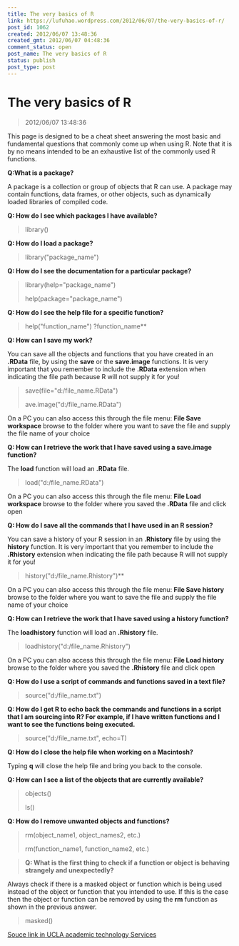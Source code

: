 ```yaml
---
title: The very basics of R
link: https://lufuhao.wordpress.com/2012/06/07/the-very-basics-of-r/
post_id: 1062
created: 2012/06/07 13:48:36
created_gmt: 2012/06/07 04:48:36
comment_status: open
post_name: The very basics of R
status: publish
post_type: post
---
```


# The very basics of R

> 2012/06/07 13:48:36

 

This page is designed to be a cheat sheet answering the most basic and fundamental questions that commonly come up when using R. Note that it is by no means intended to be an exhaustive list of the commonly used R functions. 

**Q:What is a package?**

A package is a collection or group of objects that R can use. A package may contain functions, data frames, or other objects, such as dynamically loaded libraries of compiled code.

**Q: How do I see which packages I have available?**

> library()

**Q: How do I load a package?**

> library("package_name")

**Q: How do I see the documentation for a particular package?**

> library(help="package_name")
> 
> help(package="package_name")

**Q: How do I see the help file for a specific function?**

> help("function_name") ?function_name**

**Q: How can I save my work?**

You can save all the objects and functions that you have created in an **.RData** file, by using the **save** or the **save.image** functions. It is very important that you remember to include the **.RData** extension when indicating the file path because R will not supply it for you! 

> save(file="d:/file_name.RData")
> 
> ave.image("d:/file_name.RData")

On a PC you can also access this through the file menu: **File Save workspace** browse to the folder where you want to save the file and supply the file name of your choice 

**Q: How can I retrieve the work that I have saved using a save.image function?**

The **load** function will load an **.RData** file. 

> load("d:/file_name.RData")

On a PC you can also access this through the file menu: **File Load workspace** browse to the folder where you saved the **.RData** file and click open

**Q: How do I save all the commands that I have used in an R session?**

You can save a history of your R session in an **.Rhistory** file by using the **history** function. It is very important that you remember to include the **.Rhistory** extension when indicating the file path because R will not supply it for you! 

> history("d:/file_name.Rhistory")**

On a PC you can also access this through the file menu: **File Save history** browse to the folder where you want to save the file and supply the file name of your choice

**Q: How can I retrieve the work that I have saved using a history function?**

The **loadhistory** function will load an **.Rhistory** file. 

> loadhistory("d:/file_name.Rhistory")

On a PC you can also access this through the file menu: **File Load history** browse to the folder where you saved the **.Rhistory** file and click open

**Q: How do I use a script of commands and functions saved in a text file?**

> source("d:/file_name.txt")

**Q: How do I get R to echo back the commands and functions in a script that I am sourcing into R? For example, if I have written functions and I want to see the functions being executed.**

> source("d:/file_name.txt", echo=T)

**Q: How do I close the help file when working on a Macintosh?**

Typing **q** will close the help file and bring you back to the console.

**Q: How can I see a list of the objects that are currently available?**

> objects()
> 
> ls()

**Q: How do I remove unwanted objects and functions?**

> rm(object_name1, object_names2, etc.)
> 
> rm(function_name1, function_name2, etc.)

> **Q: What is the first thing to check if a function or object is behaving strangely and unexpectedly?**

Always check if there is a masked object or function which is being used instead of the object or function that you intended to use. If this is the case then the object or function can be removed by using the **rm** function as shown in the previous answer. 

> masked()


[Souce link in UCLA academic technology Services](http://www.ats.ucla.edu/stat/r/faq/R_basics.htm)
